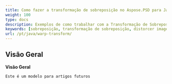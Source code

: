 ```yaml
---
title: Como fazer a transformação de sobreposição no Aspose.PSD para Java
weight: 100
type: docs
description: Exemplos de como trabalhar com a Transformação de Sobreposição
keywords: [sobreposição, transformação de sobreposição, distorcer imagem, sobrepor imagem, psd, api psd, java, exemplo de código]
url: /pt/java/warp-transform/
---
```


## **Visão Geral**

**Visão Geral**
	
	Este é um modelo para artigos futuros
